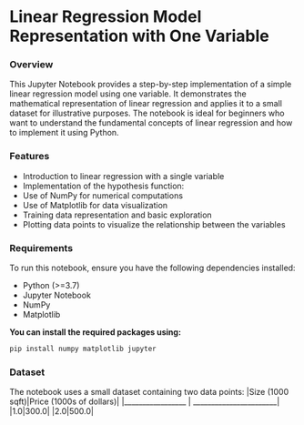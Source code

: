 # Linear Regression Model Representation with One Variable
### Overview
This Jupyter Notebook provides a step-by-step implementation of a simple linear regression model using one variable. It demonstrates the mathematical representation of linear regression and applies it to a small dataset for illustrative purposes. The notebook is ideal for beginners who want to understand the fundamental concepts of linear regression and how to implement it using Python.
### Features
- Introduction to linear regression with a single variable
- Implementation of the hypothesis function: 
- Use of NumPy for numerical computations
- Use of Matplotlib for data visualization
- Training data representation and basic exploration
- Plotting data points to visualize the relationship between the variables
### Requirements
To run this notebook, ensure you have the following dependencies installed:
- Python (>=3.7)
- Jupyter Notebook
- NumPy
- Matplotlib  

**You can install the required packages using:**
```bash
pip install numpy matplotlib jupyter
```
### Dataset
The notebook uses a small dataset containing two data points:
|Size (1000 sqft)|Price (1000s of dollars)|
|_________________ | _______________________|
|1.0|300.0|
|2.0|500.0|

